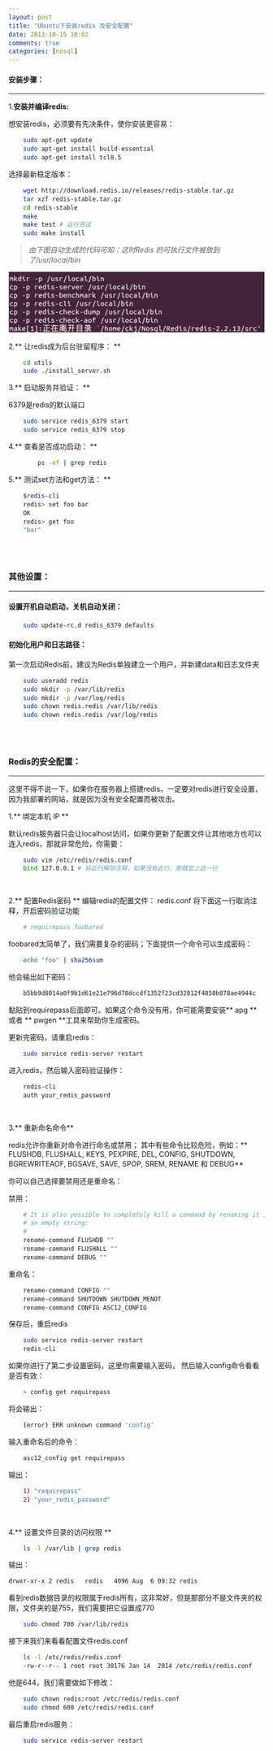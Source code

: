 ```yaml
---
layout: post
title: "Ubuntu下安装redis 及安全配置"
date: 2013-10-15 10:02
comments: true
categories: [nosql]
---
```


#### 安装步骤：

-------------------------------------------------------------------

1.**安装并编译redis:**

想安装redis，必须要有先决条件，使你安装更容易：

```sh
    sudo apt-get update
    sudo apt-get install build-essential
    sudo apt-get install tcl8.5
```

选择最新稳定版本：

``` sh
    wget http://download.redis.io/releases/redis-stable.tar.gz
    tar xzf redis-stable.tar.gz
    cd redis-stable
    make
    make test # 运行测试
    sudo make install

```


> _由下图自动生成的代码可知：这时Redis 的可执行文件被放到了/usr/local/bin_

![无法显示图片](/images/posts/2013-10-15/redis1.png "生成代码")


2.** 让redis成为后台驻留程序： **

``` sh
    cd utils
    sudo ./install_server.sh
```

3.** 启动服务并验证： **

6379是redis的默认端口

``` sh
    sudo service redis_6379 start
    sudo service redis_6379 stop
```

4.** 查看是否成功启动： **

``` sh
		ps -ef | grep redis
```
5.** 测试set方法和get方法： **

``` sh
    $redis-cli
    redis> set foo bar
    OK
    redis> get foo
    "bar"
```

<br/>
<br/>

### 其他设置：

-------------------------------------------------------------------

#### 设置开机自动启动，关机自动关闭：

``` sh
    sudo update-rc.d redis_6379 defaults
```

#### 初始化用户和日志路径：

第一次启动Redis前，建议为Redis单独建立一个用户，并新建data和日志文件夹

``` sh
    sudo useradd redis
    sudo mkdir -p /var/lib/redis
    sudo mkdir -p /var/log/redis
    sudo chown redis.redis /var/lib/redis
    sudo chown redis.redis /var/log/redis
```

<br/>
<br/>


### Redis的安全配置：

------------------------------------------------------------------

这里不得不说一下，如果你在服务器上搭建redis，一定要对redis进行安全设置，因为我部署的网站，就是因为没有安全配置而被攻击。

1.** 绑定本机 IP **

默认redis服务器只会让localhost访问，如果你更新了配置文件让其他地方也可以连入redis，那就非常危险，你需要：

``` sh
    sudo vim /etc/redis/redis.conf
    bind 127.0.0.1 # 将此行解除注释，如果没有此行，那就加上这一行
```

<br/>

2.** 配置Redis密码 **
编辑redis的配置文件： redis.conf
将下面这一行取消注释，开启密码验证功能

``` sh
    # requirepass foobared
```

foobared太简单了，我们需要复杂的密码；下面提供一个命令可以生成密码：

``` sh
    echo "foo" | sha256sum
```

他会输出如下密码：

``` sh
    b5bb9d8014a0f9b1d61e21e796d78dccdf1352f23cd32812f4850b878ae4944c
```

黏贴到requirepass后面即可。如果这个命令没有用，你可能需要安装** apg ** 或者 ** pwgen **工具来帮助你生成密码。

更新完密码，请重启redis：
``` sh
    sudo service redis-server restart
```

进入redis，然后输入密码验证操作：

``` sh
    redis-cli    
    auth your_redis_password 
```

<br/>

3.** 重新命名命令**

redis允许你重新对命令进行命名或禁用；
其中有些命令比较危险，例如：**  FLUSHDB, FLUSHALL, KEYS, PEXPIRE, DEL, CONFIG, SHUTDOWN, BGREWRITEAOF, BGSAVE, SAVE, SPOP, SREM, RENAME 和 DEBUG**

你可以自己选择要禁用还是重命名：

禁用：

``` sh
    # It is also possible to completely kill a command by renaming it into
    # an empty string:
    #
    rename-command FLUSHDB ""
    rename-command FLUSHALL ""
    rename-command DEBUG ""
```

重命名：

``` sh
    rename-command CONFIG ""
    rename-command SHUTDOWN SHUTDOWN_MENOT
    rename-command CONFIG ASC12_CONFIG
```

保存后，重启redis

``` sh
    sudo service redis-server restart
    redis-cli
```
如果你进行了第二步设置密码，这里你需要输入密码，
然后输入config命令看看是否有效：

``` sh
    > config get requirepass
```

将会输出：

``` sh
    (error) ERR unknown command 'config'
```

输入重命名后的命令：

``` sh
    asc12_config get requirepass
```

输出：

``` sh
    1) "requirepass"
    2) "your_redis_password"
```

<br/>

4.** 设置文件目录的访问权限 **

``` sh
    ls -l /var/lib | grep redis
```

输出：

``` sh
drwxr-xr-x 2 redis   redis   4096 Aug  6 09:32 redis
```

看到redis数据目录的权限属于redis所有，这非常好，但是那部分不是文件夹的权限，文件夹的是755，我们需要把它设置成770

``` sh
    sudo chmod 700 /var/lib/redis
```

接下来我们来看看配置文件redis.conf

``` sh
    ls -l /etc/redis/redis.conf
    -rw-r--r-- 1 root root 30176 Jan 14  2014 /etc/redis/redis.conf
```
他是644，我们需要做如下修改：

``` sh
    sudo chown redis:root /etc/redis/redis.conf
    sudo chmod 600 /etc/redis/redis.conf
```

最后重启redis服务：

``` sh
    sudo service redis-server restart
```
